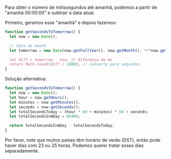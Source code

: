 Para obter o número de milissegundos até amanhã, podemos a partir de "amanhã 00:00:00" e subtrair a data atual.

Primeiro, geramos esse "amanhã" e depois fazemos:

```js run
function getSecondsToTomorrow() {
  let now = new Date();

  // data de amanh
  let tomorrow = new Date(now.getFullYear(), now.getMonth(), *!*now.getDate()+1*/!*);

  let diff = tomorrow - now; // diferença em ms
  return Math.round(diff / 1000); // converte para segundos
}
```

Solução alternativa:

```js run
function getSecondsToTomorrow() {
  let now = new Date();
  let hour = now.getHours();
  let minutes = now.getMinutes();
  let seconds = now.getSeconds();
  let totalSecondsToday = (hour * 60 + minutes) * 60 + seconds;
  let totalSecondsInADay = 86400;

  return totalSecondsInADay - totalSecondsToday;
}
```

Por favor, note que muitos países têm horário de verão (DST), então pode haver dias com 23 ou 25 horas. Podemos querer tratar esses dias separadamente.
